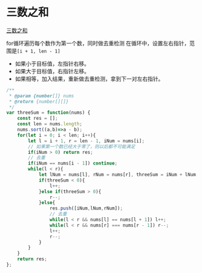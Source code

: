 # 三数之和

[三数之和](https://leetcode.cn/problems/3sum/)

for循环遍历每个数作为第一个数，同时做去重检测
在循环中，设置左右指针，范围是`[i + 1, len - 1]`
- 如果小于目标值，左指针右移。
- 如果大于目标值，右指针左移。
- 如果相等，加入结果，重新做去重检测，拿到下一对左右指针。

```js
/**
 * @param {number[]} nums
 * @return {number[][]}
 */
var threeSum = function(nums) {
    const res = [];
    const len = nums.length;
    nums.sort((a,b)=>a - b);
    for(let i = 0; i < len; i++){
        let l = i + 1, r = len - 1, iNum = nums[i];
        // 如果第一个数已经大于零了，则以后都不可能满足
        if(iNum > 0) return res;
        // 去重
        if(iNum == nums[i - 1]) continue;
        while(l < r){
            let lNum = nums[l], rNum = nums[r], threeSum = iNum + lNum + rNum;
            if(threeSum < 0){
                l++;
            }else if(threeSum > 0){
                r--;
            }else{
                res.push([iNum,lNum,rNum]);
                // 去重
                while(l < r && nums[l] == nums[l + 1]) l++;
                while(l < r && nums[r] === nums[r - 1]) r--;
                l++;
                r--;
            }
        }
    }
    return res;
};
```
